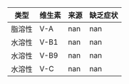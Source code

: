 | 类型   | 维生素   |   来源 |   缺乏症状 |
|-------|---------|-------|-----------|
| 脂溶性 | V-A      |    nan |        nan |
| 水溶性 | V-B1     |    nan |        nan |
| 水溶性 | V-B9     |    nan |        nan |
| 水溶性 | V-C      |    nan |        nan |